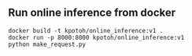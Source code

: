 ## Run online inference from docker

~~~
docker build -t kpotoh/online_inference:v1 .
docker run -p 8000:8000 kpotoh/online_inference:v1
python make_request.py 
~~~